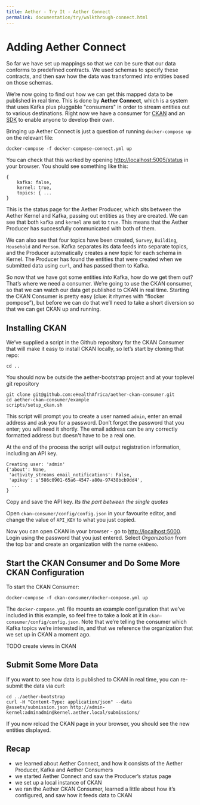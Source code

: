 ```yaml
---
title: Aether - Try It - Aether Connect
permalink: documentation/try/walkthrough-connect.html
---
```


# Adding Aether Connect

So far we have set up mappings so that we can be sure that our data conforms to predefined contracts. We used schemas to specify these contracts, and then saw how the data was transformed into entities based on those schemas. 

We’re now going to find out how we can get this mapped data to be published in real time. This is done by **Aether Connect**, which is a system that uses Kafka plus pluggable "consumers" in order to stream entities out to various destinations. Right now we have a consumer for [CKAN](https://github.com/eHealthAfrica/aether-ckan-consumer) and an [SDK](https://github.com/eHealthAfrica/aether-consumer-sdk) to enable anyone to develop their own.

Bringing up Aether Connect is just a question of running `docker-compose up` on the relevant file:

`docker-compose -f docker-compose-connect.yml up`

You can check that this worked by opening [http://localhost:5005/status](http://localhost:5005/status) in your browser. You should see something like this:

```
{
    kafka: false,
    kernel: true,
    topics: { ...
}
```

This is the status page for the Aether Producer, which sits between the Aether Kernel and Kafka, passing out entities as they are created. We can see that both `kafka` and `kernel` are set to `true`. This means that the Aether Producer has successfully communicated with both of them. 

We can also see that four topics have been created, `Survey`, `Building`, `Household` and `Person`. Kafka separates its data feeds into separate topics, and the Producer automatically creates a new topic for each schema in Kernel. The Producer has found the entities that were created when we submitted data using `curl`, and has passed them to Kafka.

So now that we have got some entities _into_ Kafka, how do we get them out? That’s where we need a consumer. We’re going to use the CKAN consumer, so that we can watch our data get published to CKAN in real time. Starting the CKAN Consumer is pretty easy (clue: it rhymes with “flocker pompose”), but before we can do that we’ll need to take a short diversion so that we can get CKAN up and running.

## Installing CKAN

We’ve supplied a script in the Github repository for the CKAN Consumer that will make it easy to install CKAN locally, so let’s start by cloning that repo:
```
cd .. 
```
You should now be outside the aether-bootstrap project and at your toplevel git repository
```
git clone git@github.com:eHealthAfrica/aether-ckan-consumer.git
cd aether-ckan-consumer/example
scripts/setup_ckan.sh
```
This script will prompt you to create a user named `admin`, enter an email address and ask you for a password. Don’t forget the password that you enter; you will need it shortly. The email address can be any correctly formatted address but doesn't have to be a real one.

At the end of the process the script will output registration information, including an API key. 
```
Creating user: 'admin'
{'about': None,
 'activity_streams_email_notifications': False,
 'apikey': u'586c0901-65a6-4547-a80a-97438bcb9dd4',
  ...
}
```
Copy and save the API key. *Its the part between the single quotes*

Open `ckan-consumer/config/config.json` in your favourite editor, and change the value of `API_KEY` to what you just copied.

Now you can open CKAN in your browser - go to [http://localhost:5000](http://localhost:5000). Login using the password that you just entered. Select _Organization_ from the top bar and create an organization with the name `eHADemo`.

## Start the CKAN Consumer and Do Some More CKAN Configuration

To start the CKAN Consumer:

```
docker-compose -f ckan-consumer/docker-compose.yml up
```

The `docker-compose.yml` file mounts an example configuration that we’ve included in this example, so feel free to take a look at it in `ckan-consumer/config/config.json`. Note that we’re telling the consumer which Kafka topics we’re interested in, and that we reference the organization that we set up in CKAN a moment ago.

TODO create views in CKAN

## Submit Some More Data

If you want to see how data is published to CKAN in real time, you can re-submit the data via curl:

```
cd ../aether-bootstrap
curl -H "Content-Type: application/json" --data @assets/submission.json http://admin-kernel:adminadmin@kernel.aether.local/submissions/
```

If you now reload the CKAN page in your browser, you should see the new entities displayed.

## Recap

- we learned about Aether Connect, and how it consists of the Aether Producer, Kafka and Aether Consumers
- we started Aether Connect and saw the Producer’s status page
- we set up a local instance of CKAN
- we ran the Aether CKAN Consumer, learned a little about how it’s configured, and saw how it feeds data to CKAN

